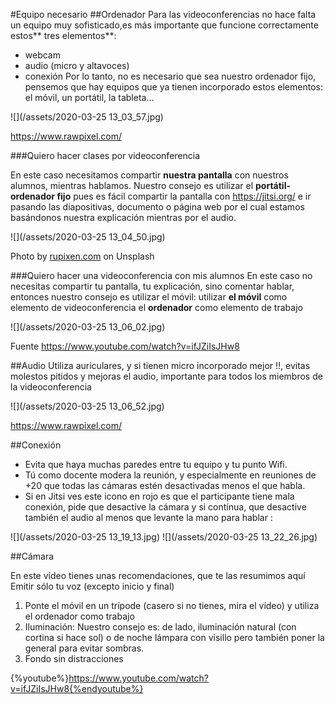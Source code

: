 #Equipo necesario
##Ordenador
Para las videoconferencias no hace falta un equipo muy sofisticado,es más importante que funcione correctamente estos** tres elementos**:
* webcam
* audio (micro y altavoces)
* conexión
Por lo tanto, no es necesario que sea nuestro ordenador fijo, pensemos que hay equipos que ya tienen incorporado estos elementos: el móvil, un portátil, la tableta…

![](/assets/2020-03-25 13_03_57.jpg)

https://www.rawpixel.com/

###Quiero hacer clases por videoconferencia

En este caso necesitamos compartir **nuestra pantalla** con nuestros alumnos, mientras hablamos.
Nuestro consejo es utilizar el **portátil-ordenador fijo** pues es fácil compartir la pantalla con https://jitsi.org/ e ir pasando las diapositivas, documento o página web por el cual estamos basándonos nuestra explicación mientras por el audio.

![](/assets/2020-03-25 13_04_50.jpg)

Photo by [rupixen.com](https://unsplash.com/@rupixen?utm_source=unsplash&utm_medium=referral&utm_content=creditCopyText) on Unsplash

###Quiero hacer una videoconferencia con mis alumnos
En este caso no necesitas compartir tu pantalla, tu explicación, sino comentar hablar, entonces nuestro consejo es utilizar el móvil: 
utilizar **el móvil** como elemento de videoconferencia 
el **ordenador** como elemento de trabajo

![](/assets/2020-03-25 13_06_02.jpg)

Fuente https://www.youtube.com/watch?v=ifJZiIsJHw8

##Audio
Utiliza auriculares, y si tienen micro incorporado mejor !!, evitas molestos pitidos y mejoras el audio, importante para todos los miembros de la videoconferencia

![](/assets/2020-03-25 13_06_52.jpg)

https://www.rawpixel.com/

##Conexión
* Evita que haya muchas paredes entre tu equipo y tu punto  Wifi.
* Tú como docente modera la reunión, y especialmente en reuniones de +20 que todas las cámaras estén desactivadas menos el que habla.
* Si en Jitsi ves este icono en rojo es que el participante tiene mala conexión, pide que desactive la cámara y si contínua, que desactive también el audio al menos que levante la mano para hablar : 

![](/assets/2020-03-25 13_19_13.jpg)
![](/assets/2020-03-25 13_22_26.jpg)

##Cámara

En este vídeo tienes unas recomendaciones, que te las resumimos aquí
Emitir sólo tu voz (excepto inicio y final)
 1. Ponte el móvil en un trípode (casero si no tienes, mira el vídeo) y utiliza el ordenador como trabajo
 2. Iluminación: Nuestro consejo es: de lado, iluminación natural (con cortina si hace sol) o de noche lámpara con visillo pero también poner la general para evitar sombras.
 3. Fondo sin distracciones

{%youtube%}https://www.youtube.com/watch?v=ifJZiIsJHw8{%endyoutube%}









